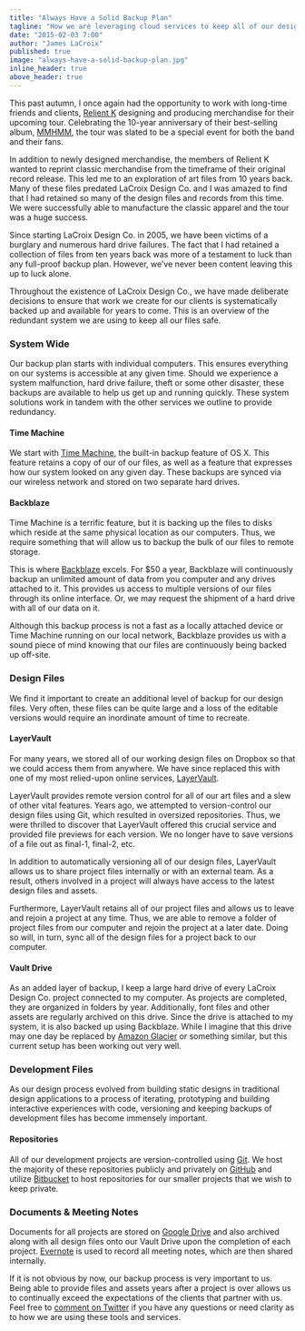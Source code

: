```yaml
---
title: "Always Have a Solid Backup Plan"
tagline: "How we are leveraging cloud services to keep all of our design and development files backed up."
date: "2015-02-03 7:00"
author: "James LaCroix"
published: true
image: "always-have-a-solid-backup-plan.jpg"
inline_header: true
above_header: true
---
```


This past autumn, I once again had the opportunity to work with long-time friends and clients, [Relient K](http://relientk.com) designing and producing merchandise for their upcoming tour. Celebrating the 10-year anniversary of their best-selling album, [MMHMM](http://en.wikipedia.org/wiki/Mmhmm), the tour was slated to be a special event for both the band and their fans.

In addition to newly designed merchandise, the members of Relient K wanted to reprint classic merchandise from the timeframe of their original record release. This led me to an exploration of art files from 10 years back. Many of these files predated LaCroix Design Co. and I was amazed to find that I had retained so many of the design files and records from this time. We were successfully able to manufacture the classic apparel and the tour was a huge success.

Since starting LaCroix Design Co. in 2005, we have been victims of a burglary and numerous hard drive failures. The fact that I had retained a collection of files from ten years back was more of a testament to luck than any full-proof backup plan. However, we’ve never been content leaving this up to luck alone.

Throughout the existence of LaCroix Design Co., we have made deliberate decisions to ensure that work we create for our clients is systematically backed up and available for years to come. This is an overview of the redundant system we are using to keep all our files safe.

### System Wide

Our backup plan starts with individual computers. This ensures everything on our systems is accessible at any given time. Should we experience a system malfunction, hard drive failure, theft or some other disaster, these backups are available to help us get up and running quickly. These system solutions work in tandem with the other services we outline to provide redundancy.  

#### Time Machine

We start with [Time Machine](http://support.apple.com/en-us/HT201250), the built-in backup feature of OS X. This feature retains a copy of our of our files, as well as a feature that expresses how our system looked on any given day. These backups are synced via our wireless network and stored on two separate hard drives.

#### Backblaze

Time Machine is a terrific feature, but it is backing up the files to disks which reside at the same physical location as our computers. Thus, we require something that will allow us to backup the bulk of our files to remote storage.

This is where [Backblaze](http://lcrx.co/1vplTMd) excels. For $50 a year, Backblaze will continuously backup an unlimited amount of data from you computer and any drives attached to it. This provides us access to multiple versions of our files through its online interface. Or, we may request the shipment of a hard drive with all of our data on it.

Although this backup process is not a fast as a locally attached device or Time Machine running on our local network, Backblaze provides us with a sound piece of mind knowing that our files are continuously being backed up off-site.

### Design Files

We find it important to create an additional level of backup for our design files. Very often, these files can be quite large and a loss of the editable versions would require an inordinate amount of time to recreate.

#### LayerVault

For many years, we stored all of our working design files on Dropbox so that we could access them from anywhere. We have since replaced this with one of my most relied-upon online services, [LayerVault](https://layervault.com/r/3X2).

LayerVault provides remote version control for all of our art files and a slew of other vital features. Years ago, we attempted to version-control our design files using Git, which resulted in oversized repositories. Thus, we were thrilled to discover that LayerVault offered this crucial service and provided file previews for each version. We no longer have to save versions of a file out as final-1, final-2, etc.

In addition to automatically versioning all of our design files, LayerVault allows us to share project files internally or with an external team. As a result, others involved in a project will always have access to the latest design files and assets.

Furthermore, LayerVault retains all of our project files and allows us to leave and rejoin a project at any time. Thus, we are able to remove a folder of project files from our computer and rejoin the project at a later date. Doing so will, in turn, sync all of the design files for a project back to our computer.

#### Vault Drive

As an added layer of backup, I keep a large hard drive of every LaCroix Design Co. project connected to my computer. As projects are completed, they are organized in folders by year. Additionally, font files and other assets are regularly archived on this drive. Since the drive is attached to my system, it is also backed up using Backblaze. While I imagine that this drive may one day be replaced by [Amazon Glacier](http://aws.amazon.com/glacier/) or something similar, but this current setup has been working out very well.

### Development Files
As our design process evolved from building static designs in traditional design applications to a process of iterating, prototyping and building interactive experiences with code, versioning and keeping backups of development files has become immensely important.

#### Repositories

All of our development projects are version-controlled using [Git](http://git-scm.com/). We host the majority of these repositories publicly and privately on [GitHub](http://github.com) and utilize [Bitbucket](https://bitbucket.org/) to host repositories for our smaller projects that we wish to keep private.

### Documents & Meeting Notes
Documents for all projects are stored on [Google Drive](https://www.google.com/drive/) and also archived along with all design files onto our Vault Drive upon the completion of each project. [Evernote](http://lcrx.co/1DylAxU) is used to record all meeting notes, which are then shared internally.

If it is not obvious by now, our backup process is very important to us. Being able to provide files and assets years after a project is over allows us to continually exceed the expectations of the clients that partner with us. Feel free to [comment on Twitter](https://twitter.com/lacroixdesign) if you have any questions or need clarity as to how we are using these tools and services.
